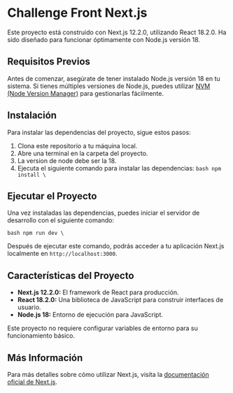 # Challenge Front Next.js

Este proyecto está construido con Next.js 12.2.0, utilizando React 18.2.0. Ha sido diseñado para funcionar óptimamente con Node.js versión 18.

## Requisitos Previos

Antes de comenzar, asegúrate de tener instalado Node.js versión 18 en tu sistema. Si tienes múltiples versiones de Node.js, puedes utilizar [NVM (Node Version Manager)](https://github.com/nvm-sh/nvm) para gestionarlas fácilmente.

## Instalación

Para instalar las dependencias del proyecto, sigue estos pasos:

1. Clona este repositorio a tu máquina local.
2. Abre una terminal en la carpeta del proyecto.
3. La version de node debe ser la 18.
4. Ejecuta el siguiente comando para instalar las dependencias:
```bash npm install \```

## Ejecutar el Proyecto

Una vez instaladas las dependencias, puedes iniciar el servidor de desarrollo con el siguiente comando:

```bash npm run dev \```

Después de ejecutar este comando, podrás acceder a tu aplicación Next.js localmente en `http://localhost:3000`.

## Características del Proyecto

- **Next.js 12.2.0:** El framework de React para producción.
- **React 18.2.0:** Una biblioteca de JavaScript para construir interfaces de usuario.
- **Node.js 18:** Entorno de ejecución para JavaScript.

Este proyecto no requiere configurar variables de entorno para su funcionamiento básico.

## Más Información

Para más detalles sobre cómo utilizar Next.js, visita la [documentación oficial de Next.js](https://nextjs.org/docs).
